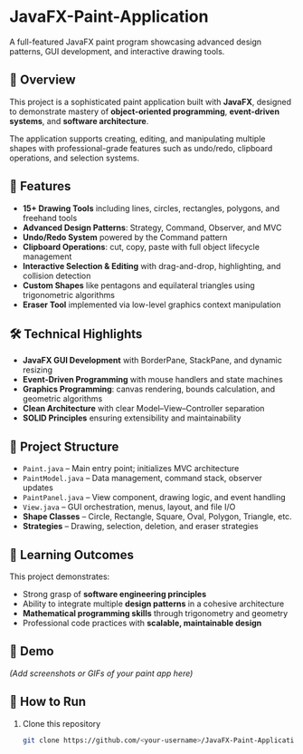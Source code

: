 # JavaFX-Paint-Application

A full-featured JavaFX paint program showcasing advanced design patterns, GUI development, and interactive drawing tools.

## 📌 Overview
This project is a sophisticated paint application built with **JavaFX**, designed to demonstrate mastery of **object-oriented programming**, **event-driven systems**, and **software architecture**.  

The application supports creating, editing, and manipulating multiple shapes with professional-grade features such as undo/redo, clipboard operations, and selection systems.

## 🚀 Features
- **15+ Drawing Tools** including lines, circles, rectangles, polygons, and freehand tools  
- **Advanced Design Patterns**: Strategy, Command, Observer, and MVC  
- **Undo/Redo System** powered by the Command pattern  
- **Clipboard Operations**: cut, copy, paste with full object lifecycle management  
- **Interactive Selection & Editing** with drag-and-drop, highlighting, and collision detection  
- **Custom Shapes** like pentagons and equilateral triangles using trigonometric algorithms  
- **Eraser Tool** implemented via low-level graphics context manipulation  

## 🛠️ Technical Highlights
- **JavaFX GUI Development** with BorderPane, StackPane, and dynamic resizing  
- **Event-Driven Programming** with mouse handlers and state machines  
- **Graphics Programming**: canvas rendering, bounds calculation, and geometric algorithms  
- **Clean Architecture** with clear Model–View–Controller separation  
- **SOLID Principles** ensuring extensibility and maintainability  

## 📂 Project Structure
- `Paint.java` – Main entry point; initializes MVC architecture  
- `PaintModel.java` – Data management, command stack, observer updates  
- `PaintPanel.java` – View component, drawing logic, and event handling  
- `View.java` – GUI orchestration, menus, layout, and file I/O  
- **Shape Classes** – Circle, Rectangle, Square, Oval, Polygon, Triangle, etc.  
- **Strategies** – Drawing, selection, deletion, and eraser strategies  

## 🎯 Learning Outcomes
This project demonstrates:  
- Strong grasp of **software engineering principles**  
- Ability to integrate multiple **design patterns** in a cohesive architecture  
- **Mathematical programming skills** through trigonometry and geometry  
- Professional code practices with **scalable, maintainable design**  

## 📸 Demo
*(Add screenshots or GIFs of your paint app here)*

## 📖 How to Run
1. Clone this repository  
   ```bash
   git clone https://github.com/<your-username>/JavaFX-Paint-Application.git
